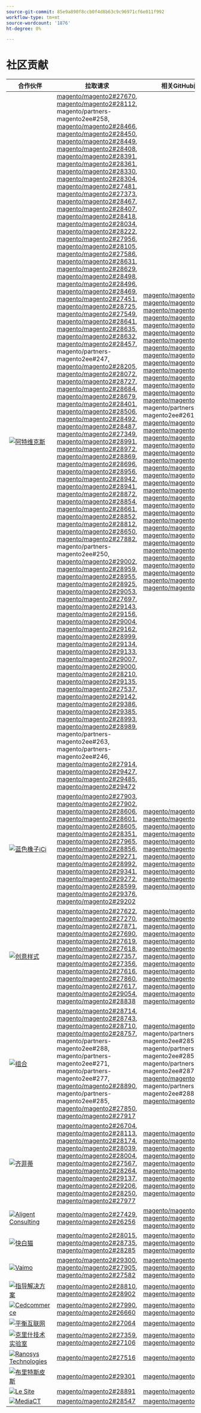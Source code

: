 ```yaml
---
source-git-commit: 85e9a890f8ccb0f4d8b63c9c96971cf6e011f992
workflow-type: tm+mt
source-wordcount: '1876'
ht-degree: 0%

---
```

# 社区贡献

| 合作伙伴 | 拉取请求 | 相关GitHub问题 |
| ------- | ------- | ------- |
| <a target="_blank" href="https://partners.magento.com/portal/directory/?query=Atwix"><img alt="阿特维克斯" src="https://avatars3.githubusercontent.com/t/2617739?s=400&v=4"></a> | [magento/magento2#27670](https://github.com/magento/magento2/pull/27670), [magento/magento2#28112](https://github.com/magento/magento2/pull/28112), magento/partners-magento2ee#258, [magento/magento2#28466](https://github.com/magento/magento2/pull/28466), [magento/magento2#28450](https://github.com/magento/magento2/pull/28450), [magento/magento2#28449](https://github.com/magento/magento2/pull/28449), [magento/magento2#28408](https://github.com/magento/magento2/pull/28408), [magento/magento2#28391](https://github.com/magento/magento2/pull/28391), [magento/magento2#28361](https://github.com/magento/magento2/pull/28361), [magento/magento2#28330](https://github.com/magento/magento2/pull/28330), [magento/magento2#28304](https://github.com/magento/magento2/pull/28304), [magento/magento2#27481](https://github.com/magento/magento2/pull/27481), [magento/magento2#27373](https://github.com/magento/magento2/pull/27373), [magento/magento2#28467](https://github.com/magento/magento2/pull/28467), [magento/magento2#28407](https://github.com/magento/magento2/pull/28407), [magento/magento2#28418](https://github.com/magento/magento2/pull/28418), [magento/magento2#28034](https://github.com/magento/magento2/pull/28034), [magento/magento2#28222](https://github.com/magento/magento2/pull/28222), [magento/magento2#27956](https://github.com/magento/magento2/pull/27956), [magento/magento2#28105](https://github.com/magento/magento2/pull/28105), [magento/magento2#27586](https://github.com/magento/magento2/pull/27586), [magento/magento2#28631](https://github.com/magento/magento2/pull/28631), [magento/magento2#28629](https://github.com/magento/magento2/pull/28629), [magento/magento2#28498](https://github.com/magento/magento2/pull/28498), [magento/magento2#28496](https://github.com/magento/magento2/pull/28496), [magento/magento2#28469](https://github.com/magento/magento2/pull/28469), [magento/magento2#27451](https://github.com/magento/magento2/pull/27451), [magento/magento2#28725](https://github.com/magento/magento2/pull/28725), [magento/magento2#27549](https://github.com/magento/magento2/pull/27549), [magento/magento2#28641](https://github.com/magento/magento2/pull/28641), [magento/magento2#28635](https://github.com/magento/magento2/pull/28635), [magento/magento2#28632](https://github.com/magento/magento2/pull/28632), [magento/magento2#28457](https://github.com/magento/magento2/pull/28457), magento/partners-magento2ee#247, [magento/magento2#28205](https://github.com/magento/magento2/pull/28205), [magento/magento2#28072](https://github.com/magento/magento2/pull/28072), [magento/magento2#28727](https://github.com/magento/magento2/pull/28727), [magento/magento2#28684](https://github.com/magento/magento2/pull/28684), [magento/magento2#28679](https://github.com/magento/magento2/pull/28679), [magento/magento2#28401](https://github.com/magento/magento2/pull/28401), [magento/magento2#28506](https://github.com/magento/magento2/pull/28506), [magento/magento2#28492](https://github.com/magento/magento2/pull/28492), [magento/magento2#28487](https://github.com/magento/magento2/pull/28487), [magento/magento2#27349](https://github.com/magento/magento2/pull/27349), [magento/magento2#28991](https://github.com/magento/magento2/pull/28991), [magento/magento2#28972](https://github.com/magento/magento2/pull/28972), [magento/magento2#28869](https://github.com/magento/magento2/pull/28869), [magento/magento2#28696](https://github.com/magento/magento2/pull/28696), [magento/magento2#28956](https://github.com/magento/magento2/pull/28956), [magento/magento2#28942](https://github.com/magento/magento2/pull/28942), [magento/magento2#28941](https://github.com/magento/magento2/pull/28941), [magento/magento2#28872](https://github.com/magento/magento2/pull/28872), [magento/magento2#28854](https://github.com/magento/magento2/pull/28854), [magento/magento2#28661](https://github.com/magento/magento2/pull/28661), [magento/magento2#28852](https://github.com/magento/magento2/pull/28852), [magento/magento2#28812](https://github.com/magento/magento2/pull/28812), [magento/magento2#28650](https://github.com/magento/magento2/pull/28650), [magento/magento2#27882](https://github.com/magento/magento2/pull/27882), magento/partners-magento2ee#250, [magento/magento2#29002](https://github.com/magento/magento2/pull/29002), [magento/magento2#28959](https://github.com/magento/magento2/pull/28959), [magento/magento2#28955](https://github.com/magento/magento2/pull/28955), [magento/magento2#28925](https://github.com/magento/magento2/pull/28925), [magento/magento2#29053](https://github.com/magento/magento2/pull/29053), [magento/magento2#27697](https://github.com/magento/magento2/pull/27697), [magento/magento2#29143](https://github.com/magento/magento2/pull/29143), [magento/magento2#29156](https://github.com/magento/magento2/pull/29156), [magento/magento2#29004](https://github.com/magento/magento2/pull/29004), [magento/magento2#29162](https://github.com/magento/magento2/pull/29162), [magento/magento2#28999](https://github.com/magento/magento2/pull/28999), [magento/magento2#29134](https://github.com/magento/magento2/pull/29134), [magento/magento2#29133](https://github.com/magento/magento2/pull/29133), [magento/magento2#29007](https://github.com/magento/magento2/pull/29007), [magento/magento2#29000](https://github.com/magento/magento2/pull/29000), [magento/magento2#28210](https://github.com/magento/magento2/pull/28210), [magento/magento2#29135](https://github.com/magento/magento2/pull/29135), [magento/magento2#27537](https://github.com/magento/magento2/pull/27537), [magento/magento2#29142](https://github.com/magento/magento2/pull/29142), [magento/magento2#29386](https://github.com/magento/magento2/pull/29386), [magento/magento2#29385](https://github.com/magento/magento2/pull/29385), [magento/magento2#28993](https://github.com/magento/magento2/pull/28993), [magento/magento2#28989](https://github.com/magento/magento2/pull/28989), magento/partners-magento2ee#263, magento/partners-magento2ee#246, [magento/magento2#27914](https://github.com/magento/magento2/pull/27914), [magento/magento2#29427](https://github.com/magento/magento2/pull/29427), [magento/magento2#29485](https://github.com/magento/magento2/pull/29485), [magento/magento2#29472](https://github.com/magento/magento2/pull/29472) | [magento/magento2#28202](https://github.com/magento/magento2/issues/28202), [magento/magento2#28393](https://github.com/magento/magento2/issues/28393), [magento/magento2#28377](https://github.com/magento/magento2/issues/28377), [magento/magento2#28394](https://github.com/magento/magento2/issues/28394), [magento/magento2#19481](https://github.com/magento/magento2/issues/19481), [magento/magento2#28040](https://github.com/magento/magento2/issues/28040), [magento/magento2#28138](https://github.com/magento/magento2/issues/28138), [magento/magento2#28261](https://github.com/magento/magento2/issues/28261), [magento/magento2#253](https://github.com/magento/magento2/issues/253), [magento/magento2#27337](https://github.com/magento/magento2/issues/27337), [magento/magento2#21101](https://github.com/magento/magento2/issues/21101), [magento/magento2#28755](https://github.com/magento/magento2/issues/28755), [magento/magento2#28720](https://github.com/magento/magento2/issues/28720), [magento/magento2#28744](https://github.com/magento/magento2/issues/28744), [magento/magento2#28721](https://github.com/magento/magento2/issues/28721), magento/partners-magento2ee#261, [magento/magento2#246](https://github.com/magento/magento2/issues/246), [magento/magento2#28519](https://github.com/magento/magento2/issues/28519), [magento/magento2#28481](https://github.com/magento/magento2/issues/28481), [magento/magento2#28262](https://github.com/magento/magento2/issues/28262), [magento/magento2#28427](https://github.com/magento/magento2/issues/28427), [magento/magento2#29032](https://github.com/magento/magento2/issues/29032), [magento/magento2#29012](https://github.com/magento/magento2/issues/29012), [magento/magento2#29039](https://github.com/magento/magento2/issues/29039), [magento/magento2#28969](https://github.com/magento/magento2/issues/28969), [magento/magento2#29009](https://github.com/magento/magento2/issues/29009), [magento/magento2#250](https://github.com/magento/magento2/issues/250), [magento/magento2#29287](https://github.com/magento/magento2/issues/29287), [magento/magento2#29289](https://github.com/magento/magento2/issues/29289), [magento/magento2#29281](https://github.com/magento/magento2/issues/29281), [magento/magento2#29295](https://github.com/magento/magento2/issues/29295), [magento/magento2#28800](https://github.com/magento/magento2/issues/28800), [magento/magento2#29292](https://github.com/magento/magento2/issues/29292), [magento/magento2#29420](https://github.com/magento/magento2/issues/29420), [magento/magento2#29434](https://github.com/magento/magento2/issues/29434), [magento/magento2#29388](https://github.com/magento/magento2/issues/29388), [magento/magento2#29380](https://github.com/magento/magento2/issues/29380), [magento/magento2#28524](https://github.com/magento/magento2/issues/28524), [magento/magento2#29539](https://github.com/magento/magento2/issues/29539) |
| <a target="_blank" href="https://partners.magento.com/portal/directory/?query=Blue橡子iCi"><img alt="蓝色橡子iCi" src="https://avatars0.githubusercontent.com/t/2916141?s=400&v=4"></a> | [magento/magento2#27903](https://github.com/magento/magento2/pull/27903), [magento/magento2#27902](https://github.com/magento/magento2/pull/27902), [magento/magento2#28606](https://github.com/magento/magento2/pull/28606), [magento/magento2#28601](https://github.com/magento/magento2/pull/28601), [magento/magento2#28605](https://github.com/magento/magento2/pull/28605), [magento/magento2#28351](https://github.com/magento/magento2/pull/28351), [magento/magento2#27965](https://github.com/magento/magento2/pull/27965), [magento/magento2#28856](https://github.com/magento/magento2/pull/28856), [magento/magento2#29271](https://github.com/magento/magento2/pull/29271), [magento/magento2#28992](https://github.com/magento/magento2/pull/28992), [magento/magento2#29341](https://github.com/magento/magento2/pull/29341), [magento/magento2#29272](https://github.com/magento/magento2/pull/29272), [magento/magento2#28599](https://github.com/magento/magento2/pull/28599), [magento/magento2#29376](https://github.com/magento/magento2/pull/29376), [magento/magento2#29202](https://github.com/magento/magento2/pull/29202) | [magento/magento2#28383](https://github.com/magento/magento2/issues/28383), [magento/magento2#28850](https://github.com/magento/magento2/issues/28850), [magento/magento2#28376](https://github.com/magento/magento2/issues/28376), [magento/magento2#27962](https://github.com/magento/magento2/issues/27962), [magento/magento2#28656](https://github.com/magento/magento2/issues/28656), [magento/magento2#29283](https://github.com/magento/magento2/issues/29283), [magento/magento2#29159](https://github.com/magento/magento2/issues/29159), [magento/magento2#29389](https://github.com/magento/magento2/issues/29389), [magento/magento2#29346](https://github.com/magento/magento2/issues/29346), [magento/magento2#29453](https://github.com/magento/magento2/issues/29453), [magento/magento2#29477](https://github.com/magento/magento2/issues/29477) |
| <a target="_blank" href="https://partners.magento.com/portal/directory/?query=creativestyle"><img alt="创意样式" src="https://avatars1.githubusercontent.com/t/3230856?s=400&v=4"></a> | [magento/magento2#27622](https://github.com/magento/magento2/pull/27622), [magento/magento2#27270](https://github.com/magento/magento2/pull/27270), [magento/magento2#27871](https://github.com/magento/magento2/pull/27871), [magento/magento2#27690](https://github.com/magento/magento2/pull/27690), [magento/magento2#27619](https://github.com/magento/magento2/pull/27619), [magento/magento2#27618](https://github.com/magento/magento2/pull/27618), [magento/magento2#27357](https://github.com/magento/magento2/pull/27357), [magento/magento2#27356](https://github.com/magento/magento2/pull/27356), [magento/magento2#27616](https://github.com/magento/magento2/pull/27616), [magento/magento2#27860](https://github.com/magento/magento2/pull/27860), [magento/magento2#27617](https://github.com/magento/magento2/pull/27617), [magento/magento2#29054](https://github.com/magento/magento2/pull/29054), [magento/magento2#28838](https://github.com/magento/magento2/pull/28838) | [magento/magento2#28110](https://github.com/magento/magento2/issues/28110), [magento/magento2#26026](https://github.com/magento/magento2/issues/26026), [magento/magento2#28339](https://github.com/magento/magento2/issues/28339), [magento/magento2#28340](https://github.com/magento/magento2/issues/28340), [magento/magento2#28381](https://github.com/magento/magento2/issues/28381), [magento/magento2#28382](https://github.com/magento/magento2/issues/28382), [magento/magento2#28166](https://github.com/magento/magento2/issues/28166), [magento/magento2#28433](https://github.com/magento/magento2/issues/28433), [magento/magento2#28807](https://github.com/magento/magento2/issues/28807), [magento/magento2#28823](https://github.com/magento/magento2/issues/28823), [magento/magento2#28811](https://github.com/magento/magento2/issues/28811), [magento/magento2#29087](https://github.com/magento/magento2/issues/29087), [magento/magento2#25934](https://github.com/magento/magento2/issues/25934) |
| <a target="_blank" href="https://partners.magento.com/portal/directory/?query=Comwrap"><img alt="组合" src="https://avatars3.githubusercontent.com/t/2637428?s=400&v=4"></a> | [magento/magento2#28714](https://github.com/magento/magento2/pull/28714), [magento/magento2#28743](https://github.com/magento/magento2/pull/28743), [magento/magento2#28710](https://github.com/magento/magento2/pull/28710), [magento/magento2#28757](https://github.com/magento/magento2/pull/28757), magento/partners-magento2ee#288, magento/partners-magento2ee#271, magento/partners-magento2ee#277, [magento/magento2#28890](https://github.com/magento/magento2/pull/28890), magento/partners-magento2ee#285, [magento/magento2#27850](https://github.com/magento/magento2/pull/27850), [magento/magento2#27917](https://github.com/magento/magento2/pull/27917) | [magento/magento2#28584](https://github.com/magento/magento2/issues/28584), magento/partners-magento2ee#28563, magento/partners-magento2ee#28566, magento/partners-magento2ee#28769, [magento/magento2#26121](https://github.com/magento/magento2/issues/26121), magento/partners-magento2ee#28834, [magento/magento2#28705](https://github.com/magento/magento2/issues/28705) |
| <a target="_blank" href="https://partners.magento.com/portal/directory/?query=Ziffity"><img alt="齐菲蒂" src="https://avatars1.githubusercontent.com/t/3432500?s=400&v=4"></a> | [magento/magento2#26704](https://github.com/magento/magento2/pull/26704), [magento/magento2#28113](https://github.com/magento/magento2/pull/28113), [magento/magento2#28174](https://github.com/magento/magento2/pull/28174), [magento/magento2#28039](https://github.com/magento/magento2/pull/28039), [magento/magento2#28004](https://github.com/magento/magento2/pull/28004), [magento/magento2#27567](https://github.com/magento/magento2/pull/27567), [magento/magento2#28264](https://github.com/magento/magento2/pull/28264), [magento/magento2#29137](https://github.com/magento/magento2/pull/29137), [magento/magento2#29206](https://github.com/magento/magento2/pull/29206), [magento/magento2#28250](https://github.com/magento/magento2/pull/28250), [magento/magento2#27977](https://github.com/magento/magento2/pull/27977) | [magento/magento2#28165](https://github.com/magento/magento2/issues/28165), [magento/magento2#28201](https://github.com/magento/magento2/issues/28201), [magento/magento2#27985](https://github.com/magento/magento2/issues/27985), [magento/magento2#27091](https://github.com/magento/magento2/issues/27091), [magento/magento2#28308](https://github.com/magento/magento2/issues/28308), [magento/magento2#28270](https://github.com/magento/magento2/issues/28270), [magento/magento2#28947](https://github.com/magento/magento2/issues/28947), [magento/magento2#29344](https://github.com/magento/magento2/issues/29344), [magento/magento2#29097](https://github.com/magento/magento2/issues/29097) |
| <a target="_blank" href="https://partners.magento.com/portal/directory/?query=Aligent咨询"><img alt="Aligent Consulting" src="https://avatars3.githubusercontent.com/t/2686050?s=400&v=4"></a> | [magento/magento2#27429](https://github.com/magento/magento2/pull/27429), [magento/magento2#26256](https://github.com/magento/magento2/pull/26256) | [magento/magento2#28306](https://github.com/magento/magento2/issues/28306), [magento/magento2#8815](https://github.com/magento/magento2/issues/8815), [magento/magento2#26255](https://github.com/magento/magento2/issues/26255) |
| <a target="_blank" href="https://partners.magento.com/portal/directory/?query=Fast白猫"><img alt="快白猫" src="https://avatars0.githubusercontent.com/t/3579504?s=400&v=4"></a> | [magento/magento2#28015](https://github.com/magento/magento2/pull/28015), [magento/magento2#28735](https://github.com/magento/magento2/pull/28735), [magento/magento2#28285](https://github.com/magento/magento2/pull/28285) | [magento/magento2#28011](https://github.com/magento/magento2/issues/28011), [magento/magento2#26504](https://github.com/magento/magento2/issues/26504), [magento/magento2#26427](https://github.com/magento/magento2/issues/26427) |
| <a target="_blank" href="https://partners.magento.com/portal/directory/?query=Vaimo"><img alt="Vaimo" src="https://avatars0.githubusercontent.com/t/2617778?s=400&v=4"></a> | [magento/magento2#29300](https://github.com/magento/magento2/pull/29300), [magento/magento2#27905](https://github.com/magento/magento2/pull/27905), [magento/magento2#27582](https://github.com/magento/magento2/pull/27582) | [magento/magento2#29299](https://github.com/magento/magento2/issues/29299), [magento/magento2#28303](https://github.com/magento/magento2/issues/28303), [magento/magento2#27570](https://github.com/magento/magento2/issues/27570) |
| <a target="_blank" href="https://partners.magento.com/portal/directory/?query=Guidance解决方案"><img alt="指导解决方案" src="https://avatars2.githubusercontent.com/t/3888698?s=400&v=4"></a> | [magento/magento2#28810](https://github.com/magento/magento2/pull/28810), [magento/magento2#28902](https://github.com/magento/magento2/pull/28902) | [magento/magento2#28982](https://github.com/magento/magento2/issues/28982), [magento/magento2#29327](https://github.com/magento/magento2/issues/29327) |
| <a target="_blank" href="https://partners.magento.com/portal/directory/?query=Cedcommerce"><img alt="Cedcommerce" src="https://avatars2.githubusercontent.com/t/3028824?s=400&v=4"></a> | [magento/magento2#27990](https://github.com/magento/magento2/pull/27990), [magento/magento2#26660](https://github.com/magento/magento2/pull/26660) | [magento/magento2#26118](https://github.com/magento/magento2/issues/26118), [magento/magento2#28143](https://github.com/magento/magento2/issues/28143) |
| <a target="_blank" href="https://partners.magento.com/portal/directory/?query=Balance Internet"><img alt="平衡互联网" src="https://avatars3.githubusercontent.com/t/2610630?s=400&v=4"></a> | [magento/magento2#27064](https://github.com/magento/magento2/pull/27064) | [magento/magento2#27063](https://github.com/magento/magento2/issues/27063) |
| <a target="_blank" href="https://partners.magento.com/portal/directory/?query=Krish TechnoLabs"><img alt="克里什技术实验室" src="https://avatars0.githubusercontent.com/t/2849637?s=400&v=4"></a> | [magento/magento2#27359](https://github.com/magento/magento2/pull/27359), [magento/magento2#27106](https://github.com/magento/magento2/pull/27106) | [magento/magento2#27358](https://github.com/magento/magento2/issues/27358), [magento/magento2#27099](https://github.com/magento/magento2/issues/27099) |
| <a target="_blank" href="https://partners.magento.com/portal/directory/?query=Ranosys技术"><img alt="Ranosys Technologies" src="https://avatars0.githubusercontent.com/t/3182140?s=400&v=4"></a> | [magento/magento2#27516](https://github.com/magento/magento2/pull/27516) | [magento/magento2#26191](https://github.com/magento/magento2/issues/26191) |
| <a target="_blank" href="https://partners.magento.com/portal/directory/?query=Briteskies"><img alt="布里特斯皮斯" src="https://avatars1.githubusercontent.com/t/2617741?s=400&v=4"></a> | [magento/magento2#29301](https://github.com/magento/magento2/pull/29301) | [magento/magento2#104](https://github.com/magento/magento2/issues/104) |
| <a target="_blank" href="https://partners.magento.com/portal/directory/?query=Le网站"><img alt="Le Site" src="https://avatars3.githubusercontent.com/t/3649033?s=400&v=4"></a> | [magento/magento2#28891](https://github.com/magento/magento2/pull/28891) | [magento/magento2#29056](https://github.com/magento/magento2/issues/29056) |
| <a target="_blank" href="https://partners.magento.com/portal/directory/?query=MediaCT"><img alt="MediaCT" src="https://avatars3.githubusercontent.com/t/2617762?s=400&v=4"></a> | [magento/magento2#28547](https://github.com/magento/magento2/pull/28547) | [magento/magento2#28685](https://github.com/magento/magento2/issues/28685) |
